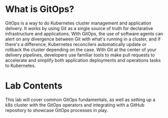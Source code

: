 # What is GitOps?
GitOps is a way to do Kubernetes cluster management and application delivery.  It works by using Git as a single source of truth for declarative infrastructure and applications. With GitOps, the use of software agents can alert on any divergence between Git with what's running in a cluster, and if there's a difference, Kubernetes reconcilers automatically update or rollback the cluster depending on the case. With Git at the center of your delivery pipelines, developers use familiar tools to make pull requests to accelerate and simplify both application deployments and operations tasks to Kubernetes.

# Lab Contents

This lab will cover common GitOps fundamentals, as well as setting up a k8s cluster with the GitOps operators and integrating with a GitHub repository to showcase GitOps processes in play.
